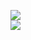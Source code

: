 [![](https://img.shields.io/badge/Made%20With-Github%20Spray-lightgrey.svg?style=for-the-badge&logo=github)](https://github.com/Annihil/github-spray#10611)  
[![](https://i.imgur.com/2DrTn0Z.gif)](https://github.com/Annihil/github-spray)